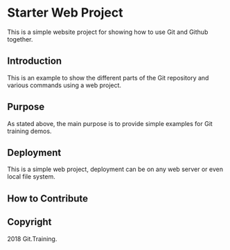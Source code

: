 # Starter Web Project

This is a simple website project for
showing how to use Git and Github together.

## Introduction

This is an example to show the different parts
of the Git repository and various commands
using a web project.

## Purpose

As stated above, the main purpose is to
provide simple examples for Git training
demos.

## Deployment

This is a simple web project, deployment
can be on any web server or even local
file system.

## How to Contribute

## Copyright

2018 Git.Training.